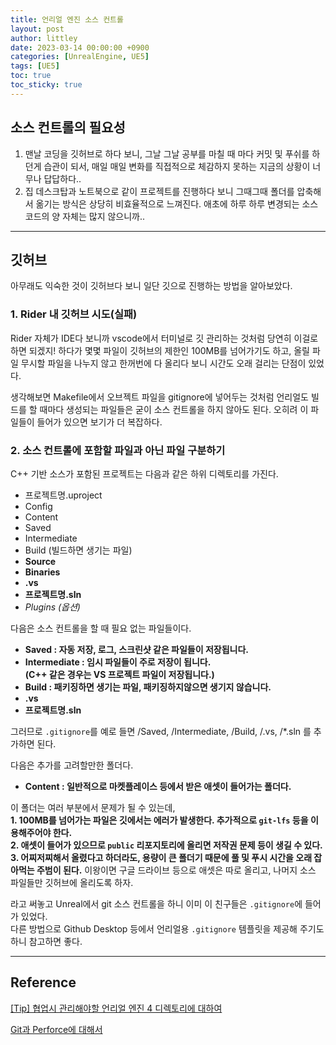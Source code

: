```yaml
---
title: 언리얼 엔진 소스 컨트롤
layout: post
author: littley
date: 2023-03-14 00:00:00 +0900
categories: [UnrealEngine, UE5]
tags: [UE5]
toc: true
toc_sticky: true
---
```


## 소스 컨트롤의 필요성

1. 맨날 코딩을 깃허브로 하다 보니, 그날 그날 공부를 마칠 때 마다 커밋 및 푸쉬를 하던게 습관이 되서, 매일 매일 변화를 직접적으로 체감하지 못하는 지금의 상황이 너무나 답답하다..
2. 집 데스크탑과 노트북으로 같이 프로젝트를 진행하다 보니 그때그때 폴더를 압축해서 옮기는 방식은 상당히 비효율적으로 느껴진다. 애초에 하루 하루 변경되는 소스 코드의 양 자체는 많지 않으니까..

---

## 깃허브

아무래도 익숙한 것이 깃허브다 보니 일단 깃으로 진행하는 방법을 알아보았다. 

### 1. Rider 내 깃허브 시도(실패)

Rider 자체가 IDE다 보니까 vscode에서 터미널로 깃 관리하는 것처럼 당연히 이걸로 하면 되겠지! 하다가 몇몇 파일이 깃허브의 제한인 100MB를 넘어가기도 하고, 올릴 파일 무시할 파일을 나누지 않고 한꺼번에 다 올리다 보니 시간도 오래 걸리는 단점이 있었다.

생각해보면 Makefile에서 오브젝트 파일을 gitignore에 넣어두는 것처럼 언리얼도 빌드를 할 때마다 생성되는 파일들은 굳이 소스 컨트롤을 하지 않아도 된다. 오히려 이 파일들이 들어가 있으면 보기가 더 복잡하다. 

### 2. 소스 컨트롤에 포함할 파일과 아닌 파일 구분하기

C++ 기반 소스가 포함된 프로젝트는 다음과 같은 하위 디렉토리를 가진다.

- 프로젝트명.uproject
- Config
- Content
- Saved
- Intermediate
- Build (빌드하면 생기는 파일)
- **Source**
- **Binaries**
- **.vs**
- **프로젝트명.sln**
- *Plugins (옵션)*

다음은 소스 컨트롤을 할 때 필요 없는 파일들이다.

- **Saved : 자동 저장, 로그, 스크린샷 같은 파일들이 저장됩니다.**
- **Intermediate : 임시 파일들이 주로 저장이 됩니다.    
    (C++ 같은 경우는 VS 프로젝트 파일이 저장됩니다.)**
- **Build : 패키징하면 생기는 파일, 패키징하지않으면 생기지 않습니다.**
- **.vs**
- **프로젝트명.sln**

그러므로 `.gitignore`를 예로 들면 /Saved, /Intermediate, /Build, /.vs, /*.sln 를 추가하면 된다.

다음은 추가를 고려할만한 폴더다.
- **Content : 일반적으로 마켓플레이스 등에서 받은 애셋이 들어가는 폴더다.**  

이 폴더는 여러 부분에서 문제가 될 수 있는데,   
**1. 100MB를 넘어가는 파일은 깃에서는 에러가 발생한다. 추가적으로 `git-lfs` 등을 이용해주어야 한다.**   
**2. 애셋이 들어가 있으므로 `public` 리포지토리에 올리면 저작권 문제 등이 생길 수 있다.**   
**3. 어찌저찌해서 올렸다고 하더라도, 용량이 큰 폴더기 때문에 풀 및 푸시 시간을 오래 잡아먹는 주범이 된다.**
이왕이면 구글 드라이브 등으로 애셋은 따로 올리고, 나머지 소스 파일들만 깃허브에 올리도록 하자.

라고 써놓고 Unreal에서 git 소스 컨트롤을 하니 이미 이 친구들은 `.gitignore`에 들어가 있었다.  
다른 방법으로 Github Desktop 등에서 언리얼용 `.gitignore` 템플릿을 제공해 주기도 하니 참고하면 좋다.

---

## Reference

[[Tip] 협업시 관리해야할 언리얼 엔진 4 디렉토리에 대하여](https://somworks.tistory.com/21)

[Git과 Perforce에 대해서](https://cru6548.tistory.com/37)